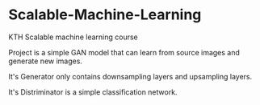 # Scalable-Machine-Learning
KTH Scalable machine learning course

Project is a simple GAN model that can learn from source images and generate new images. 

It's Generator only contains downsampling layers and upsampling layers.

It's Distriminator is a simple classification network.

